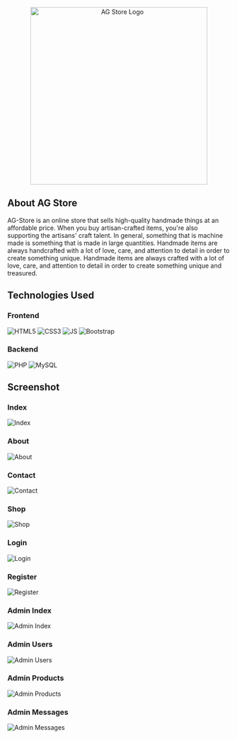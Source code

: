 <p align="center"><a href="https://agstore.infinityfreeapp.com" target="_blank"><img src="./images/favicon.png" alt="AG Store Logo" width="400"></a></p>

## About AG Store

AG-Store is an online store that sells high-quality handmade things at an affordable price. When you buy artisan-crafted items, you're also supporting the artisans' craft talent. In general, something that is machine made is something that is made in large quantities. Handmade items are always handcrafted with a lot of love, care, and attention to detail in order to create something unique. Handmade items are always crafted with a lot of love, care, and attention to detail in order to create something unique and treasured.

## Technologies Used

### Frontend
![HTML5](https://img.shields.io/badge/HTML5-FF0000?style=for-the-badge&logo=html5&logoColor=000&labelColor=E34F26)
![CSS3](https://img.shields.io/badge/CSS3-0000FF?style=for-the-badge&logo=css3&logoColor=000&labelColor=1572B6)
![JS](https://img.shields.io/badge/JavaScript-FFFF00?style=for-the-badge&logo=javascript&logoColor=000&labelColor=F7DF1E)
![Bootstrap](https://img.shields.io/badge/Bootstrap-4B00B2?style=for-the-badge&logo=bootstrap&logoColor=000&labelColor=7952B3)


### Backend
![PHP](https://img.shields.io/badge/PHP-779AB5?style=for-the-badge&logo=php&logoColor=000&labelColor=777BB4)
![MySQL](https://img.shields.io/badge/MySQL-434AA1?style=for-the-badge&logo=mysql&logoColor=000&labelColor=4479A1)

## Screenshot

### Index

![Index](./images/screenshot/index.png)

### About

![About](./images/screenshot/aboutus.png)

### Contact

![Contact](./images/screenshot/contactus.png)

### Shop

![Shop](./images/screenshot/shop.png)

### Login

![Login](./images/screenshot/login.png)

### Register

![Register](./images/screenshot/register.png)

### Admin Index

![Admin Index](./images/screenshot/adminIndex.png)

### Admin Users

![Admin Users](./images/screenshot/adminUsers.png)

### Admin Products

![Admin Products](./images/screenshot/adminProducts.png)

### Admin Messages

![Admin Messages](./images/screenshot/adminMessages.png)